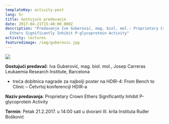 ```yaml
---
templateKey: activity-post
lang: hr
title: Gostujuće predavanje
date: 2017-04-21T15:40:00.000Z
description: "Predavanje Ive Guberović, mag. biol. mol.: Proprietary Crown
  Ethers Significantly Inhibit P-glycoprotein Activity"
activity: lectures
featuredimage: /img/guberovic.jpg
---
```

![](/img/guberovic.jpg)

**Gostujući predavač**: Iva Guberović, mag. biol. mol., Josep Carreras Leukaemia Research Institute, Barcelona

* treća dobitnica nagrade za najbolji poster na HDIR-4: From Bench to Clinic – Četvrtoj konferenciji HDIR-a

**Naziv predavanja**: Proprietary Crown Ethers Significantly Inhibit P-glycoprotein Activity

**Termin**: Petak 21.2.2017. u 14:00 sati u dvorani III. krila Instituta Ruđer Bošković